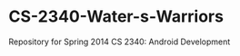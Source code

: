 CS-2340-Water-s-Warriors
========================

Repository for Spring 2014 CS 2340: Android Development
